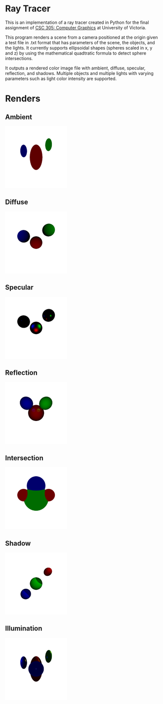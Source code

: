 # Ray Tracer

This is an implementation of a ray tracer created in Python for the final assignment of [CSC 305: Computer Graphics](https://www.uvic.ca/calendar/undergrad/index.php#/courses/H1p5ku6XV "UVic Course Page") at University of Victoria.

This program renders a scene from a camera positioned at the origin given a test file in .txt format that has parameters of the scene, the objects, and the lights. It currently supports ellipsoidal shapes (spheres scaled in x, y and z) by using the mathematical quadtratic formula to detect sphere intersections.

It outputs a rendered color image file with ambient, diffuse, specular, reflection, and shadows. Multiple objects and multiple lights with varying parameters such as light color intensity are supported.

# Renders

## Ambient

<img src="https://raw.githubusercontent.com/kutaycinar/RayTracer/main/tests/testAmbient.png" width="200" height="200">

## Diffuse

<img src="https://raw.githubusercontent.com/kutaycinar/RayTracer/main/tests/testDiffuse.png" width="200" height="200">

## Specular

<img src="https://raw.githubusercontent.com/kutaycinar/RayTracer/main/tests/testSpecular.png" width="200" height="200">

## Reflection

<img src="https://raw.githubusercontent.com/kutaycinar/RayTracer/main/tests/testReflection.png" width="200" height="200">

## Intersection

<img src="https://raw.githubusercontent.com/kutaycinar/RayTracer/main/tests/testIntersection.png" width="200" height="200">

## Shadow

<img src="https://raw.githubusercontent.com/kutaycinar/RayTracer/main/tests/testShadow.png" width="200" height="200">

## Illumination

<img src="https://raw.githubusercontent.com/kutaycinar/RayTracer/main/tests/testIllum.png" width="200" height="200">
